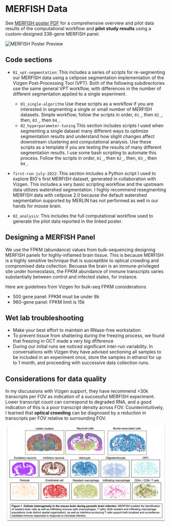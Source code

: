 # MERFISH Data
See [MERFISH poster PDF](../visualization/figures/MERFISH_HPC_Pipeline_Cowan_RCSymposium2024_poster.pdf) for a comprehensive overview and pilot data results of the computational workflow and **pilot study results** using a custom-designed 338-gene MERFISH panel.

![MERFISH Poster Preview](../visualization/figures/MERFISH_HPC_Pipeline_Cowan_RCSymposium2024_poster.png)

## Code sections

- `01_vpt-segmentation`: This includes a series of scripts for re-segmenting our MERFISH data using a cellpose segmentation implementation of the Vizgen Post-Processing Tool (VPT). Both of the following subdirectories use the same general VPT workflow, with differences in the number of different segmentation applied to a single experiment.
    - `01_single-algorithm` Use these scripts as a workflow if you are interested in segmenting a single or small number of MERFISH datasets. Simple workflow; follow the scripts in order, `01_`, then `02_`, then, `03_`, then `04_`.
    - `02_hyperparameter-tuning` This section includes scripts I used when segmenting a single dataset many different ways to optimize segmentation results and understand how slight changes affect downstream clustering and computational analysis. Use these scripts as a template if you are testing the results of many different segmentation results. I use some bash scripting to automate this process. Follow the scripts in order, `01_`, then `02_`, then, `03_`, then `04_`.
    
- `first-run-july-2022`: This section includes a Python script I used to explore BIG's first MERFISH dataset, generated in collaboration with Vizgen. This includes a very basic scripting workflow and the upstream data utilizes watershed segmentation. I highly recommend resegmenting MERFISH data with cellpose 2.0 because the default watershed segmentation supported by MERLIN has not performed as well in our hands for mouse brain.

- `02_analysis`: This includes the full computational workflow used to generate the pilot data reported in the linked poster.

## Designing a MERFISH Panel

We use the FPKM (abundance) values from bulk-sequencing designing MERFISH panels for highly-inflamed brain tissue. This is because MERFISH is a highly sensitive technique that is susceptible to optical crowding and compromised data collection. Becuase the brain is an immune-privileged site under homeostasis, the FPKM abundance of immune transcripts varies substantially between control and infected states, for instance. 

Here are guidelines from Vizgen for bulk-seq FPKM considerations
- 500 gene panel: FPKM must be under 8k
- 960-gene panel: FPKM limit is 15k

## Wet lab troubleshooting

- Make your best effort to maintain an RNase-free workstation
- To prevent tissue from shattering during the freezing process, we found that freezing in OCT made a very big dfiference
- During our initial runs we noticed significant inter-run variability. In conversations with Vizgen they have advised sectioning all samples to be included in an experiment once, store the samples in ethanol for up to 1 month, and proceeding with successive data collection runs.

## Considerations for data quality
In my discussions with Vizgen support, they have recommend >30k transcripts per FOV as indication of a successful MERFISH experiment. Lower transcript count can correspond to degraded RNA, and a good indication of this is a poor transcript density across FOV. Counterintuitively, I learned that **optical crowding** can be diagnosed by a reduction in transcripts per FOV relative to surrounding FOV.

![Figure 1](../visualization/figures/merfish-spatial-scatter.png)
